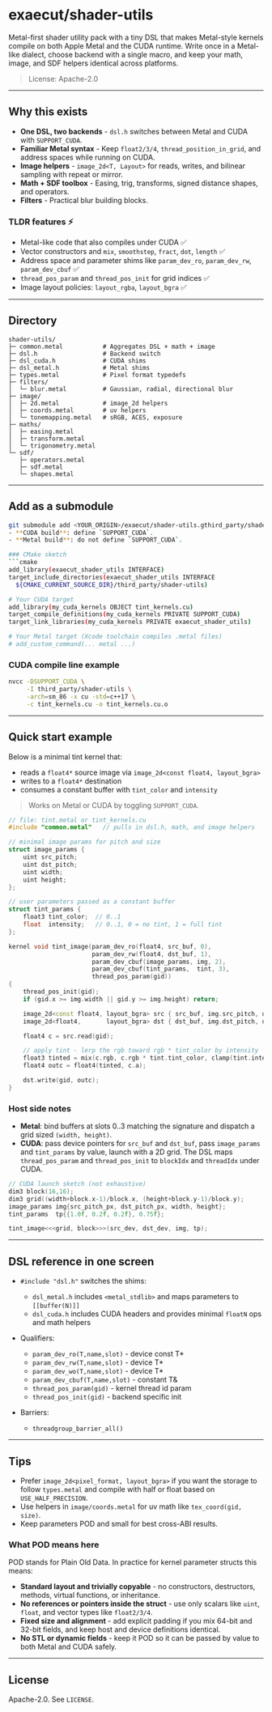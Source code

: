 # exaecut/shader-utils

Metal-first shader utility pack with a tiny DSL that makes Metal-style kernels
compile on both Apple Metal and the CUDA runtime. Write once in a Metal-like
dialect, choose backend with a single macro, and keep your math, image, and SDF
helpers identical across platforms.

> License: Apache-2.0

---

## Why this exists

- **One DSL, two backends** - `dsl.h` switches between Metal and CUDA with
  `SUPPORT_CUDA`.
- **Familiar Metal syntax** - Keep `float2/3/4`, `thread_position_in_grid`, and
  address spaces while running on CUDA.
- **Image helpers** - `image_2d<T, Layout>` for reads, writes, and bilinear
  sampling with repeat or mirror.
- **Math + SDF toolbox** - Easing, trig, transforms, signed distance shapes, and
  operators.
- **Filters** - Practical blur building blocks.

### TLDR features ⚡️

- Metal-like code that also compiles under CUDA ✅
- Vector constructors and `mix`, `smoothstep`, `fract`, `dot`, `length` ✅
- Address space and parameter shims like `param_dev_ro`, `param_dev_rw`,
  `param_dev_cbuf` ✅
- `thread_pos_param` and `thread_pos_init` for grid indices ✅
- Image layout policies: `layout_rgba`, `layout_bgra` ✅

---

## Directory

```dir
shader-utils/
├─ common.metal           # Aggregates DSL + math + image
├─ dsl.h                  # Backend switch
├─ dsl_cuda.h             # CUDA shims
├─ dsl_metal.h            # Metal shims
├─ types.metal            # Pixel format typedefs
├─ filters/
│  └─ blur.metal          # Gaussian, radial, directional blur
├─ image/
│  ├─ 2d.metal            # image_2d helpers
│  ├─ coords.metal        # uv helpers
│  └─ tonemapping.metal   # sRGB, ACES, exposure
├─ maths/
│  ├─ easing.metal
│  ├─ transform.metal
│  └─ trigonometry.metal
└─ sdf/
   ├─ operators.metal
   ├─ sdf.metal
   └─ shapes.metal
```

---

## Add as a submodule

````bash
git submodule add <YOUR_ORIGIN>/exaecut/shader-utils.gthird_party/shader-utilsThen include headers from `third_party/shader-utilsChoose backend
- **CUDA build**: define `SUPPORT_CUDA`.
- **Metal build**: do not define `SUPPORT_CUDA`.

### CMake sketch
```cmake
add_library(exaecut_shader_utils INTERFACE)
target_include_directories(exaecut_shader_utils INTERFACE
  ${CMAKE_CURRENT_SOURCE_DIR}/third_party/shader-utils)

# Your CUDA target
add_library(my_cuda_kernels OBJECT tint_kernels.cu)
target_compile_definitions(my_cuda_kernels PRIVATE SUPPORT_CUDA)
target_link_libraries(my_cuda_kernels PRIVATE exaecut_shader_utils)

# Your Metal target (Xcode toolchain compiles .metal files)
# add_custom_command(... metal ...)
````

### CUDA compile line example

```bash
nvcc -DSUPPORT_CUDA \
     -I third_party/shader-utils \
     -arch=sm_86 -x cu -std=c++17 \
     -c tint_kernels.cu -o tint_kernels.cu.o
```

---

## Quick start example

Below is a minimal tint kernel that:

- reads a `float4*` source image via `image_2d<const float4, layout_bgra>`
- writes to a `float4*` destination
- consumes a constant buffer with `tint_color` and `intensity`

> Works on Metal or CUDA by toggling `SUPPORT_CUDA`.

```cpp
// file: tint.metal or tint_kernels.cu
#include "common.metal"   // pulls in dsl.h, math, and image helpers

// minimal image params for pitch and size
struct image_params {
    uint src_pitch;
    uint dst_pitch;
    uint width;
    uint height;
};

// user parameters passed as a constant buffer
struct tint_params {
    float3 tint_color;  // 0..1
    float  intensity;   // 0..1, 0 = no tint, 1 = full tint
};

kernel void tint_image(param_dev_ro(float4, src_buf, 0),
                       param_dev_rw(float4, dst_buf, 1),
                       param_dev_cbuf(image_params, img, 2),
                       param_dev_cbuf(tint_params,  tint, 3),
                       thread_pos_param(gid))
{
    thread_pos_init(gid);
    if (gid.x >= img.width || gid.y >= img.height) return;

    image_2d<const float4, layout_bgra> src { src_buf, img.src_pitch, uint2(img.width, img.height) };
    image_2d<float4,       layout_bgra> dst { dst_buf, img.dst_pitch, uint2(img.width, img.height) };

    float4 c = src.read(gid);

    // apply tint - lerp the rgb toward rgb * tint_color by intensity
    float3 tinted = mix(c.rgb, c.rgb * tint.tint_color, clamp(tint.intensity, 0.0f, 1.0f));
    float4 outc = float4(tinted, c.a);

    dst.write(gid, outc);
}
```

### Host side notes

- **Metal**: bind buffers at slots 0..3 matching the signature and dispatch a
  grid sized `(width, height)`.
- **CUDA**: pass device pointers for `src_buf` and `dst_buf`, pass
  `image_params` and `tint_params` by value, launch with a 2D grid. The DSL maps
  `thread_pos_param` and `thread_pos_init` to `blockIdx` and `threadIdx` under
  CUDA.

```cpp
// CUDA launch sketch (not exhaustive)
dim3 block(16,16);
dim3 grid((width+block.x-1)/block.x, (height+block.y-1)/block.y);
image_params img{src_pitch_px, dst_pitch_px, width, height};
tint_params  tp{{1.0f, 0.2f, 0.2f}, 0.75f};

tint_image<<<grid, block>>>(src_dev, dst_dev, img, tp);
```

---

## DSL reference in one screen

- `#include "dsl.h"` switches the shims:

  - `dsl_metal.h` includes `<metal_stdlib>` and maps parameters to
    `[[buffer(N)]]`
  - `dsl_cuda.h` includes CUDA headers and provides minimal `floatN` ops and
    math helpers
- Qualifiers:

  - `param_dev_ro(T,name,slot)` - device const T\*
  - `param_dev_rw(T,name,slot)` - device T\*
  - `param_dev_wo(T,name,slot)` - device T\*
  - `param_dev_cbuf(T,name,slot)` - constant T&
  - `thread_pos_param(gid)` - kernel thread id param
  - `thread_pos_init(gid)` - backend specific init
- Barriers:

  - `threadgroup_barrier_all()`

---

## Tips

- Prefer `image_2d<pixel_format, layout_bgra>` if you want the storage to follow
  `types.metal` and compile with half or float based on `USE_HALF_PRECISION`.
- Use helpers in `image/coords.metal` for uv math like `tex_coord(gid, size)`.
- Keep parameters POD and small for best cross-ABI results.

### What POD means here

POD stands for Plain Old Data. In practice for kernel parameter structs this
means:

- **Standard layout and trivially copyable** - no constructors, destructors,
  methods, virtual functions, or inheritance.
- **No references or pointers inside the struct** - use only scalars like
  `uint`, `float`, and vector types like `float2/3/4`.
- **Fixed size and alignment** - add explicit padding if you mix 64-bit and
  32-bit fields, and keep host and device definitions identical.
- **No STL or dynamic fields** - keep it POD so it can be passed by value to
  both Metal and CUDA safely.

---

## License

Apache-2.0. See `LICENSE`.
